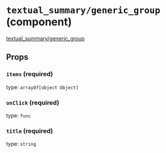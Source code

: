 `textual_summary/generic_group` (component)
===========================================

[textual_summary/generic_group](/src/textual_summary/generic_group.jsx) 



Props
-----

### `items` (required)

type: `arrayOf[object Object]`


### `onClick` (required)

type: `func`


### `title` (required)

type: `string`

